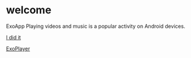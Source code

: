 # welcome

ExoApp Playing videos and music is a popular activity on Android devices.


[I did it](https://qiita.com/yonori/private/9f4089ba794af17bfb04)

[ExoPlayer](http://google.github.io/ExoPlayer/guide.html#traditional-media-playbacks)

